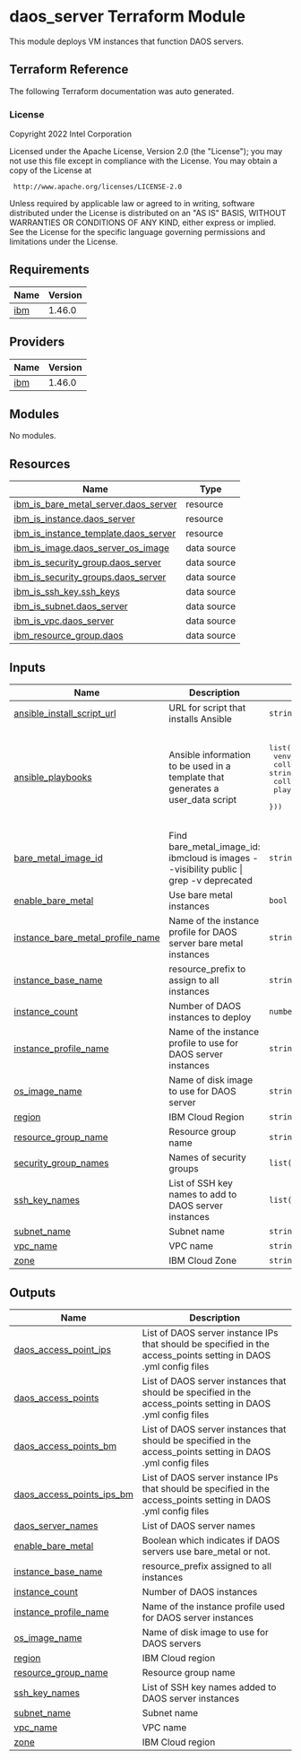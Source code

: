 # daos_server Terraform Module

This module deploys VM instances that function DAOS servers.

## Terraform Reference

The following Terraform documentation was auto generated.

### License

<!-- BEGINNING OF PRE-COMMIT-TERRAFORM DOCS HOOK -->
Copyright 2022 Intel Corporation

Licensed under the Apache License, Version 2.0 (the "License");
you may not use this file except in compliance with the License.
You may obtain a copy of the License at

     http://www.apache.org/licenses/LICENSE-2.0

Unless required by applicable law or agreed to in writing, software
distributed under the License is distributed on an "AS IS" BASIS,
WITHOUT WARRANTIES OR CONDITIONS OF ANY KIND, either express or implied.
See the License for the specific language governing permissions and
limitations under the License.

## Requirements

| Name | Version |
|------|---------|
| <a name="requirement_ibm"></a> [ibm](#requirement\_ibm) | 1.46.0 |

## Providers

| Name | Version |
|------|---------|
| <a name="provider_ibm"></a> [ibm](#provider\_ibm) | 1.46.0 |

## Modules

No modules.

## Resources

| Name | Type |
|------|------|
| [ibm_is_bare_metal_server.daos_server](https://registry.terraform.io/providers/IBM-Cloud/ibm/1.46.0/docs/resources/is_bare_metal_server) | resource |
| [ibm_is_instance.daos_server](https://registry.terraform.io/providers/IBM-Cloud/ibm/1.46.0/docs/resources/is_instance) | resource |
| [ibm_is_instance_template.daos_server](https://registry.terraform.io/providers/IBM-Cloud/ibm/1.46.0/docs/resources/is_instance_template) | resource |
| [ibm_is_image.daos_server_os_image](https://registry.terraform.io/providers/IBM-Cloud/ibm/1.46.0/docs/data-sources/is_image) | data source |
| [ibm_is_security_group.daos_server](https://registry.terraform.io/providers/IBM-Cloud/ibm/1.46.0/docs/data-sources/is_security_group) | data source |
| [ibm_is_security_groups.daos_server](https://registry.terraform.io/providers/IBM-Cloud/ibm/1.46.0/docs/data-sources/is_security_groups) | data source |
| [ibm_is_ssh_key.ssh_keys](https://registry.terraform.io/providers/IBM-Cloud/ibm/1.46.0/docs/data-sources/is_ssh_key) | data source |
| [ibm_is_subnet.daos_server](https://registry.terraform.io/providers/IBM-Cloud/ibm/1.46.0/docs/data-sources/is_subnet) | data source |
| [ibm_is_vpc.daos_server](https://registry.terraform.io/providers/IBM-Cloud/ibm/1.46.0/docs/data-sources/is_vpc) | data source |
| [ibm_resource_group.daos](https://registry.terraform.io/providers/IBM-Cloud/ibm/1.46.0/docs/data-sources/resource_group) | data source |

## Inputs

| Name | Description | Type | Default | Required |
|------|-------------|------|---------|:--------:|
| <a name="input_ansible_install_script_url"></a> [ansible\_install\_script\_url](#input\_ansible\_install\_script\_url) | URL for script that installs Ansible | `string` | `"https://raw.githubusercontent.com/daos-stack/ansible-collection-daos/main/install_ansible.sh"` | no |
| <a name="input_ansible_playbooks"></a> [ansible\_playbooks](#input\_ansible\_playbooks) | Ansible information to be used in a template that generates a user\_data script | <pre>list(object({<br>    venv_dir           = string<br>    collection_fqn     = string<br>    collection_git_url = string<br>    playbook_fqn       = string<br>  }))</pre> | <pre>[<br>  {<br>    "collection_fqn": "daos_stack.daos",<br>    "collection_git_url": "git+https://github.com/daos-stack/ansible-collection-daos.git,main",<br>    "playbook_fqn": "daos_stack.daos.daos_install",<br>    "venv_dir": "/usr/local/ansible-collection-daos/venv"<br>  }<br>]</pre> | no |
| <a name="input_bare_metal_image_id"></a> [bare\_metal\_image\_id](#input\_bare\_metal\_image\_id) | Find bare\_metal\_image\_id: ibmcloud is images --visibility public \| grep -v deprecated | `string` | `"r006-d2a541d6-ceac-420d-a612-8ab43453f376"` | no |
| <a name="input_enable_bare_metal"></a> [enable\_bare\_metal](#input\_enable\_bare\_metal) | Use bare metal instances | `bool` | `true` | no |
| <a name="input_instance_bare_metal_profile_name"></a> [instance\_bare\_metal\_profile\_name](#input\_instance\_bare\_metal\_profile\_name) | Name of the instance profile for DAOS server bare metal instances | `string` | `"bx2d-metal-96x384"` | no |
| <a name="input_instance_base_name"></a> [instance\_base\_name](#input\_instance\_base\_name) | resource\_prefix to assign to all instances | `string` | `"daos-server"` | no |
| <a name="input_instance_count"></a> [instance\_count](#input\_instance\_count) | Number of DAOS instances to deploy | `number` | `1` | no |
| <a name="input_instance_profile_name"></a> [instance\_profile\_name](#input\_instance\_profile\_name) | Name of the instance profile to use for DAOS server instances | `string` | `"bx2d-48x192"` | no |
| <a name="input_os_image_name"></a> [os\_image\_name](#input\_os\_image\_name) | Name of disk image to use for DAOS server | `string` | `"ibm-rocky-linux-8-6-minimal-amd64-2"` | no |
| <a name="input_region"></a> [region](#input\_region) | IBM Cloud Region | `string` | `"us-south"` | no |
| <a name="input_resource_group_name"></a> [resource\_group\_name](#input\_resource\_group\_name) | Resource group name | `string` | `"Default"` | no |
| <a name="input_security_group_names"></a> [security\_group\_names](#input\_security\_group\_names) | Names of security groups | `list(string)` | n/a | yes |
| <a name="input_ssh_key_names"></a> [ssh\_key\_names](#input\_ssh\_key\_names) | List of SSH key names to add to DAOS server instances | `list(string)` | `[]` | no |
| <a name="input_subnet_name"></a> [subnet\_name](#input\_subnet\_name) | Subnet name | `string` | n/a | yes |
| <a name="input_vpc_name"></a> [vpc\_name](#input\_vpc\_name) | VPC name | `string` | n/a | yes |
| <a name="input_zone"></a> [zone](#input\_zone) | IBM Cloud Zone | `string` | `"us-south-3"` | no |

## Outputs

| Name | Description |
|------|-------------|
| <a name="output_daos_access_point_ips"></a> [daos\_access\_point\_ips](#output\_daos\_access\_point\_ips) | List of DAOS server instance IPs that should be specified in the access\_points setting in DAOS .yml config files |
| <a name="output_daos_access_points"></a> [daos\_access\_points](#output\_daos\_access\_points) | List of DAOS server instances that should be specified in the access\_points setting in DAOS .yml config files |
| <a name="output_daos_access_points_bm"></a> [daos\_access\_points\_bm](#output\_daos\_access\_points\_bm) | List of DAOS server instances that should be specified in the access\_points setting in DAOS .yml config files |
| <a name="output_daos_access_points_ips_bm"></a> [daos\_access\_points\_ips\_bm](#output\_daos\_access\_points\_ips\_bm) | List of DAOS server instance IPs that should be specified in the access\_points setting in DAOS .yml config files |
| <a name="output_daos_server_names"></a> [daos\_server\_names](#output\_daos\_server\_names) | List of DAOS server names |
| <a name="output_enable_bare_metal"></a> [enable\_bare\_metal](#output\_enable\_bare\_metal) | Boolean which indicates if DAOS servers use bare\_metal or not. |
| <a name="output_instance_base_name"></a> [instance\_base\_name](#output\_instance\_base\_name) | resource\_prefix assigned to all instances |
| <a name="output_instance_count"></a> [instance\_count](#output\_instance\_count) | Number of DAOS instances |
| <a name="output_instance_profile_name"></a> [instance\_profile\_name](#output\_instance\_profile\_name) | Name of the instance profile used for DAOS server instances |
| <a name="output_os_image_name"></a> [os\_image\_name](#output\_os\_image\_name) | Name of disk image to use for DAOS servers |
| <a name="output_region"></a> [region](#output\_region) | IBM Cloud region |
| <a name="output_resource_group_name"></a> [resource\_group\_name](#output\_resource\_group\_name) | Resource group name |
| <a name="output_ssh_key_names"></a> [ssh\_key\_names](#output\_ssh\_key\_names) | List of SSH key names added to DAOS server instances |
| <a name="output_subnet_name"></a> [subnet\_name](#output\_subnet\_name) | Subnet name |
| <a name="output_vpc_name"></a> [vpc\_name](#output\_vpc\_name) | VPC name |
| <a name="output_zone"></a> [zone](#output\_zone) | IBM Cloud region |
<!-- END OF PRE-COMMIT-TERRAFORM DOCS HOOK -->
